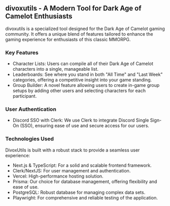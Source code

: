 ## divoxutils - A Modern Tool for Dark Age of Camelot Enthusiasts

divoxutils is a specialized tool designed for the Dark Age of Camelot gaming community. It offers a unique blend of features tailored to enhance the gaming experience for enthusiasts of this classic MMORPG.

### Key Features
- Character Lists: Users can compile all of their Dark Age of Camelot characters into a single, manageable list.
- Leaderboards: See where you stand in both "All Time" and "Last Week" categories, offering a competitive insight into your game standing.
- Group Builder: A novel feature allowing users to create in-game group setups by adding other users and selecting characters for each participant.

### User Authentication
- Discord SSO with Clerk: We use Clerk to integrate Discord Single Sign-On (SSO), ensuring ease of use and secure access for our users.

### Technologies Used
DivoxUtils is built with a robust stack to provide a seamless user experience:

- Next.js & TypeScript: For a solid and scalable frontend framework.
- Clerk/NextJS: For user management and authentication.
- Vercel: High-performance hosting solution.
- Prisma: Our choice for database management, offering flexibility and ease of use.
- PostgreSQL: Robust database for managing complex data sets.
- Playwright: For comprehensive and reliable testing of the application.
